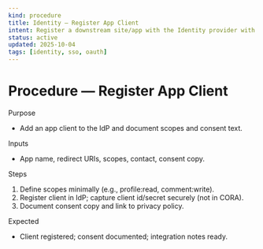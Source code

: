 ```yaml
---
kind: procedure
title: Identity — Register App Client
intent: Register a downstream site/app with the Identity provider with clear scopes and consent copy
status: active
updated: 2025-10-04
tags: [identity, sso, oauth]
---
```


# Procedure — Register App Client

Purpose
- Add an app client to the IdP and document scopes and consent text.

Inputs
- App name, redirect URIs, scopes, contact, consent copy.

Steps
1) Define scopes minimally (e.g., profile:read, comment:write).
2) Register client in IdP; capture client id/secret securely (not in CORA).
3) Document consent copy and link to privacy policy.

Expected
- Client registered; consent documented; integration notes ready.

